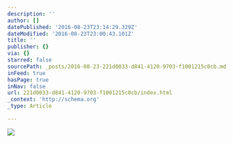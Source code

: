 ```yaml
---
description: ''
author: []
datePublished: '2016-08-23T23:14:29.329Z'
dateModified: '2016-08-23T23:00:43.101Z'
title: ''
publisher: {}
via: {}
starred: false
sourcePath: _posts/2016-08-23-221d0033-d841-4120-9703-f1001215c0cb.md
inFeed: true
hasPage: true
inNav: false
url: 221d0033-d841-4120-9703-f1001215c0cb/index.html
_context: 'http://schema.org'
_type: Article

---
```

![](https://the-grid-user-content.s3-us-west-2.amazonaws.com/74e3ca26-4328-4ba1-9c1e-b34bc04a0619.jpg)